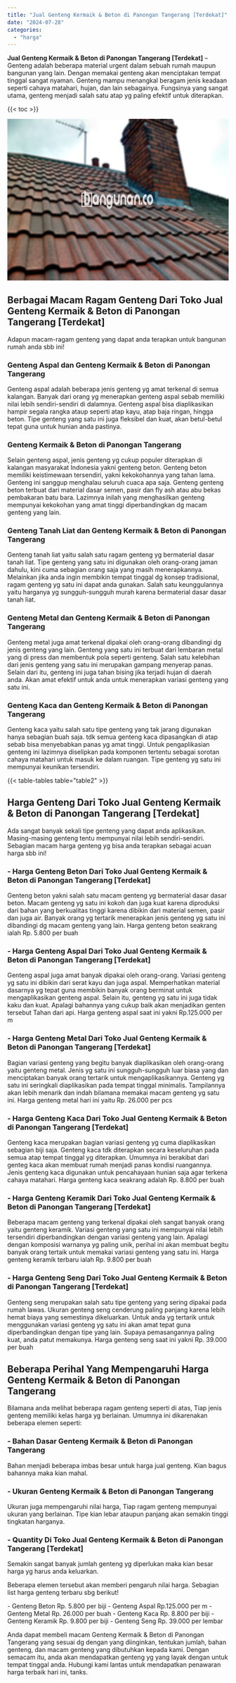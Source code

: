 ```yaml
---
title: "Jual Genteng Kermaik & Beton di Panongan Tangerang [Terdekat]"
date: "2024-07-28"
categories: 
  - "harga"
---
```


**Jual Genteng Kermaik & Beton di Panongan Tangerang \[Terdekat\]** – Genteng adalah beberapa material urgent dalam sebuah rumah maupun bangunan yang lain. Dengan memakai genteng akan menciptakan tempat tinggal sangat nyaman. Genteng mampu menangkal beragam jenis keadaan seperti cahaya matahari, hujan, dan lain sebagainya. Fungsinya yang sangat utama, genteng menjadi salah satu atap yg paling efektif untuk diterapkan.

{{< toc >}}

![Jual Genteng Kermaik & Beton di Panongan Tangerang [Terdekat]](/images/genteng-minimalis-murah24.png)

## Berbagai Macam Ragam Genteng Dari Toko Jual Genteng Kermaik & Beton di Panongan Tangerang \[Terdekat\]

Adapun macam-ragam genteng yang dapat anda terapkan untuk bangunan rumah anda sbb ini!

### Genteng Aspal dan Genteng Kermaik & Beton di Panongan Tangerang

Genteng aspal adalah beberapa jenis genteng yg amat terkenal di semua kalangan. Banyak dari orang yg menerapkan genteng aspal sebab memiliki nilai lebih sendiri-sendiri di dalamnya. Genteng aspal bisa diaplikasikan hampir segala rangka ataup seperti atap kayu, atap baja ringan, hingga beton. Tipe genteng yang satu ini juga fleksibel dan kuat, akan betul-betul tepat guna untuk hunian anda pastinya.

### Genteng Kermaik & Beton di Panongan Tangerang

Selain genteng aspal, jenis genteng yg cukup populer diterapkan di kalangan masyarakat Indonesia yakni genteng beton. Genteng beton memiliki keistimewaan tersendiri, yakni kekokohannya yang tahan lama. Genteng ini sanggup menghalau seluruh cuaca apa saja. Genteng genteng beton terbuat dari material dasar semen, pasir dan fly ash atau abu bekas pembakaran batu bara. Lazimnya inilah yang menghasilkan genteng mempunyai kekokohan yang amat tinggi diperbandingkan dg macam genteng yang lain.

### Genteng Tanah Liat dan Genteng Kermaik & Beton di Panongan Tangerang

Genteng tanah liat yaitu salah satu ragam genteng yg bermaterial dasar tanah liat. Tipe genteng yang satu ini digunakan oleh orang-orang jaman dahulu, kini cuma sebagian orang saja yang masih menerapkannya. Melainkan jika anda ingin membikin tempat tinggal dg konsep tradisional, ragam genteng yg satu ini dapat anda gunakan. Salah satu keunggulannya yaitu harganya yg sungguh-sungguh murah karena bermaterial dasar dasar tanah liat.

### Genteng Metal dan Genteng Kermaik & Beton di Panongan Tangerang

Genteng metal juga amat terkenal dipakai oleh orang-orang dibandingi dg jenis genteng yang lain. Genteng yang satu ini terbuat dari lembaran metal yang di press dan membentuk pola seperti genteng. Salah satu kelebihan dari jenis genteng yang satu ini merupakan gampang menyerap panas. Selain dari itu, genteng ini juga tahan bising jika terjadi hujan di daerah anda. Akan amat efektif untuk anda untuk menerapkan variasi genteng yang satu ini.

### Genteng Kaca dan Genteng Kermaik & Beton di Panongan Tangerang

Genteng kaca yaitu salah satu tipe genteng yang tak jarang digunakan hanya sebagian buah saja. tdk semua genteng kaca dipasangkan di atap sebab bisa menyebabkan panas yg amat tinggi. Untuk pengaplikasian genteng ini lazimnya diselipkan pada komponen tertentu sebagai sorotan cahaya matahari untuk masuk ke dalam ruangan. Tipe genteng yg satu ini mempunyai keunikan tersendiri.

{{< table-tables table="table2" >}}

## Harga Genteng Dari Toko Jual Genteng Kermaik & Beton di Panongan Tangerang \[Terdekat\]

Ada sangat banyak sekali tipe genteng yang dapat anda aplikasikan. Masing-masing genteng tentu mempunyai nilai lebih sendiri-sendiri. Sebagian macam harga genteng yg bisa anda terapkan sebagai acuan harga sbb ini!

### \- Harga Genteng Beton Dari Toko Jual Genteng Kermaik & Beton di Panongan Tangerang \[Terdekat\]

Genteng beton yakni salah satu macam genteng yg bermaterial dasar dasar beton. Macam genteng yg satu ini kokoh dan juga kuat karena diproduksi dari bahan yang berkualitas tinggi karena dibikin dari material semen, pasir dan juga air. Banyak orang yg tertarik menerapkan jenis genteng yg satu ini dibandingi dg macam genteng yang lain. Harga genteng beton seakrang ialah Rp. 5.800 per buah

### \- Harga Genteng Aspal Dari Toko Jual Genteng Kermaik & Beton di Panongan Tangerang \[Terdekat\]

Genteng aspal juga amat banyak dipakai oleh orang-orang. Variasi genteng yg satu ini dibikin dari serat kayu dan juga aspal. Memperhatikan material dasarnya yg tepat guna membikin banyak orang berminat untuk mengaplikasikan genteng aspal. Selain itu, genteng yg satu ini juga tidak kaku dan kuat. Apalagi bahannya yang cukup baik akan menjadikan genten tersebut Tahan dari api. Harga genteng aspal saat ini yakni Rp.125.000 per m

### \- Harga Genteng Metal Dari Toko Jual Genteng Kermaik & Beton di Panongan Tangerang \[Terdekat\]

Bagian variasi genteng yang begitu banyak diaplikasikan oleh orang-orang yaitu genteng metal. Jenis yg satu ini sungguh-sungguh luar biasa yang dan menciptakan banyak orang tertarik untuk mengaplikasikannya. Genteng yg satu ini seringkali diaplikasikan pada tempat tinggal minimalis. Tampilannya akan lebih menarik dan indah bilamana memakai macam genteng yg satu ini. Harga genteng metal hari ini yaitu Rp. 26.000 per pcs

### \- Harga Genteng Kaca Dari Toko Jual Genteng Kermaik & Beton di Panongan Tangerang \[Terdekat\]

Genteng kaca merupakan bagian variasi genteng yg cuma diaplikasikan sebagian biji saja. Genteng kaca tdk diterapkan secara keseluruhan pada semua atap tempat tinggal yg diterapkan. Umumnya ini berakibat dari genteg kaca akan membuat rumah menjadi panas kondisi ruangannya. Jenis genteng kaca digunakan untuk pencahayaan hunian saja agar terkena cahaya matahari. Harga genteng kaca seakrang adalah Rp. 8.800 per buah

### \- Harga Genteng Keramik Dari Toko Jual Genteng Kermaik & Beton di Panongan Tangerang \[Terdekat\]

Beberapa macam genteng yang terkenal dipakai oleh sangat banyak orang yaitu genteng keramik. Variasi genteng yang satu ini mempunyai nilai lebih tersendiri diperbandingkan dengan variasi genteng yang lain. Apalagi dengan komposisi warnanya yg paling unik, perihal ini akan membuat begitu banyak orang tertaik untuk memakai variasi genteng yang satu ini. Harga genteng keramik terbaru ialah Rp. 9.800 per buah

### \- Harga Genteng Seng Dari Toko Jual Genteng Kermaik & Beton di Panongan Tangerang \[Terdekat\]

Genteng seng merupakan salah satu tipe genteng yang sering dipakai pada rumah lawas. Ukuran genteng seng cenderung paling panjang karena lebih hemat biaya yang semestinya dikeluarkan. Untuk anda yg tertarik untuk menggunakan variasi genteng yg satu ini akan amat tepat guna diperbandingkan dengan tipe yang lain. Supaya pemasangannya paling kuat, anda patut memakunya. Harga genteng seng saat ini yakni Rp. 39.000 per buah

## Beberapa Perihal Yang Mempengaruhi Harga Genteng Kermaik & Beton di Panongan Tangerang

Bilamana anda melihat beberapa ragam genteng seperti di atas, Tiap jenis genteng memiliki kelas harga yg berlainan. Umumnya ini dikarenakan beberapa elemen seperti:

### \- Bahan Dasar Genteng Kermaik & Beton di Panongan Tangerang

Bahan menjadi beberapa imbas besar untuk harga jual genteng. Kian bagus bahannya maka kian mahal.

### \- Ukuran Genteng Kermaik & Beton di Panongan Tangerang

Ukuran juga mempengaruhi nilai harga, Tiap ragam genteng mempunyai ukuran yang berlainan. Tipe kian lebar ataupun panjang akan semakin tinggi tingkatan harganya.

### \- Quantity Di Toko Jual Genteng Kermaik & Beton di Panongan Tangerang \[Terdekat\]

Semakin sangat banyak jumlah genteng yg diperlukan maka kian besar harga yg harus anda keluarkan.

Beberapa elemen tersebut akan memberi pengaruh nilai harga. Sebagian list harga genteng terbaru sbg berikut!

\- Genteng Beton Rp. 5.800 per biji - Genteng Aspal Rp.125.000 per m - Genteng Metal Rp. 26.000 per buah - Genteng Kaca Rp. 8.800 per biji - Genteng Keramik Rp. 9.800 per biji - Genteng Seng Rp. 39.000 per lembar

Anda dapat membeli macam Genteng Kermaik & Beton di Panongan Tangerang yang sesuai dg dengan yang diinginkan, tentukan jumlah, bahan genteng, dan macam genteng yang dibutuhkan kepada kami. Dengan semacam itu, anda akan mendapatkan genteng yg yang layak dengan untuk tempat tinggal anda. Hubungi kami lantas untuk mendapatkan penawaran harga terbaik hari ini, tanks.
